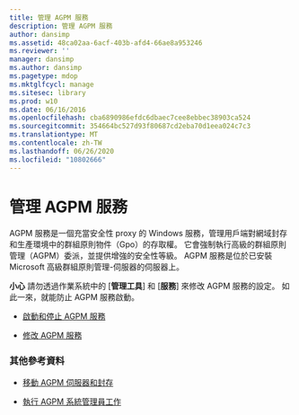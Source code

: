 ```yaml
---
title: 管理 AGPM 服務
description: 管理 AGPM 服務
author: dansimp
ms.assetid: 48ca02aa-6acf-403b-afd4-66ae8a953246
ms.reviewer: ''
manager: dansimp
ms.author: dansimp
ms.pagetype: mdop
ms.mktglfcycl: manage
ms.sitesec: library
ms.prod: w10
ms.date: 06/16/2016
ms.openlocfilehash: cba6890986efdc6dbaec7cee8ebbec38903ca524
ms.sourcegitcommit: 354664bc527d93f80687cd2eba70d1eea024c7c3
ms.translationtype: MT
ms.contentlocale: zh-TW
ms.lasthandoff: 06/26/2020
ms.locfileid: "10802666"
---
```

# 管理 AGPM 服務


AGPM 服務是一個充當安全性 proxy 的 Windows 服務，管理用戶端對網域封存和生產環境中的群組原則物件（Gpo）的存取權。 它會強制執行高級的群組原則管理（AGPM）委派，並提供增強的安全性等級。 AGPM 服務是位於已安裝 Microsoft 高級群組原則管理-伺服器的伺服器上。

**小心** 請勿透過作業系統中的 [**管理工具**] 和 [**服務**] 來修改 AGPM 服務的設定。 如此一來，就能防止 AGPM 服務啟動。

 

-   [啟動和停止 AGPM 服務](start-and-stop-the-agpm-service-agpm40.md)

-   [修改 AGPM 服務](modify-the-agpm-service-agpm40.md)

### 其他參考資料

-   [移動 AGPM 伺服器和封存](move-the-agpm-server-and-the-archive-agpm40.md)

-   [執行 AGPM 系統管理員工作](performing-agpm-administrator-tasks-agpm40.md)

 

 





